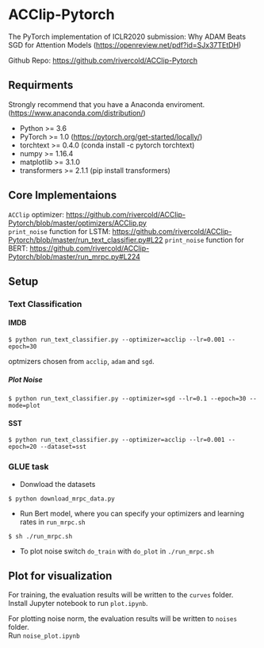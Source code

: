 # ACClip-Pytorch
The PyTorch implementation of ICLR2020 submission: Why ADAM Beats SGD for Attention Models (https://openreview.net/pdf?id=SJx37TEtDH)  

Github Repo: https://github.com/rivercold/ACClip-Pytorch  

## Requirments
Strongly recommend that you have a Anaconda enviroment. (https://www.anaconda.com/distribution/)
* Python >= 3.6
* PyTorch >= 1.0  (https://pytorch.org/get-started/locally/)
* torchtext >= 0.4.0 (conda install -c pytorch torchtext)  
* numpy >= 1.16.4
* matplotlib >= 3.1.0
* transformers >= 2.1.1 (pip install transformers)

## Core Implementaions
`ACClip` optimizer:  https://github.com/rivercold/ACClip-Pytorch/blob/master/optimizers/ACClip.py  
`print_noise` function for LSTM: https://github.com/rivercold/ACClip-Pytorch/blob/master/run_text_classifier.py#L22
`print_noise` function for BERT: https://github.com/rivercold/ACClip-Pytorch/blob/master/run_mrpc.py#L224

## Setup

### Text Classification

#### IMDB
```shell script
$ python run_text_classifier.py --optimizer=acclip --lr=0.001 --epoch=30
```
optmizers chosen from `acclip`, `adam` and `sgd`.  

##### Plot Noise 
```shell script
$ python run_text_classifier.py --optimizer=sgd --lr=0.1 --epoch=30 --mode=plot
```

#### SST
```shell script
$ python run_text_classifier.py --optimizer=acclip --lr=0.001 --epoch=20 --dataset=sst
```

### GLUE task
* Donwload the datasets
```shell script
$ python download_mrpc_data.py
```

* Run Bert model, where you can specify your optimizers and learning rates in ```run_mrpc.sh```  
```shell script
$ sh ./run_mrpc.sh
```

* To plot noise
switch `do_train` with `do_plot` in `./run_mrpc.sh` 

## Plot for visualization
For training, the evaluation results will be written to the `curves` folder.   
Install Jupyter notebook to run ```plot.ipynb```.  

For plotting noise norm, the evaluation results will be written to `noises` folder.   
Run ```noise_plot.ipynb```

